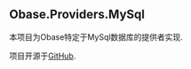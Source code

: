 ﻿## Obase.Providers.MySql
本项目为Obase特定于MySql数据库的提供者实现.

项目开源于[GitHub](https://github.com/lechengruangong/Obase4DotNet).